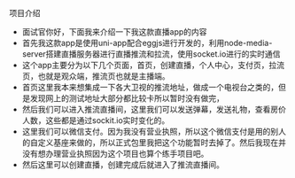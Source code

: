 项目介绍

- 面试官你好，下面我来介绍一下我这款直播app的内容
- 首先我这款app是使用uni-app配合eggjs进行开发的，利用node-media-server搭建直播服务器进行直播推流和拉流，使用socket.io进行的实时通信
- 这个app主要分为以下几个页面，首页，创建直播，个人中心，支付页，拉流页，也就是观众端，推流页也就是主播端。
- 首页这里我本来想集成一下各大卫视的推流地址，做成一个电视台之类的，但是发现网上的测试地址大部分都比较卡所以暂时没有做完，
- 然后我们可以进入推流直播间，这里我们可以发送弹幕，发送礼物，查看房价人数，这些都是通过sockit.io实时变化的。
- 这里我们可以微信支付。因为我没有营业执照，所以这个微信支付是用的别人的自定义基座来做的，所以正式包里我把这个功能暂时去掉了。然后我现在并没有想办理营业执照因为这个项目也算个练手项目吧。
- 然后这里可以创建直播，创建完成后就进入了推流直播间。